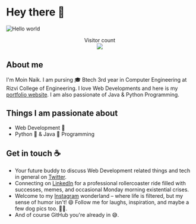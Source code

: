 # Hey there :wave:

<img src="https://raw.githubusercontent.com/sagar-viradiya/sagar-viradiya/master/resources/banner.png" alt="Hello world">

<p align="center"> 
  Visitor count<br>
  <img src="https://profile-counter.glitch.me/MoinMN/count.svg" />
</p>

## About me

I'm Moin Naik. I am pursing 🎓 Btech 3rd year in Computer Engineering at Rizvi College of Engineering. I love Web Developments  and here is my [portfolio website](https://moinmn.github.io/MoinMN). I am also passionate of Java & Python Programming.

## Things I am passionate about

- Web Development :robot:
- Python 🐍 & Java 🍵 Programming

## Get in touch :coffee:

- Your future buddy to discuss Web Development related things and tech in general on [Twitter](https://twitter.com/MoinMN5).
- Connecting on [LinkedIn](https://www.linkedin.com/in/moinnaik/) for a professional rollercoaster ride filled with successes, memes, and occasional Monday morning existential crises.
- Welcome to my [Instagram](https://instagram.com/im_moin45) wonderland – where life is filtered, but my sense of humor isn't! 😄 Follow me for laughs, inspiration, and maybe a few dog pics too. 🐶📸.
- And of course GitHub you're already in 😅.

<!--
**MoinMN/MoinMN** is a ✨ _special_ ✨ repository because its `README.md` (this file) appears on your GitHub profile.

Here are some ideas to get you started:

- 🔭 I’m currently working on ...
- 🌱 I’m currently learning ...
- 👯 I’m looking to collaborate on ...
- 🤔 I’m looking for help with ...
- 💬 Ask me about ...
- 📫 How to reach me: ...
- 😄 Pronouns: ...
- ⚡ Fun fact: ...
-->
